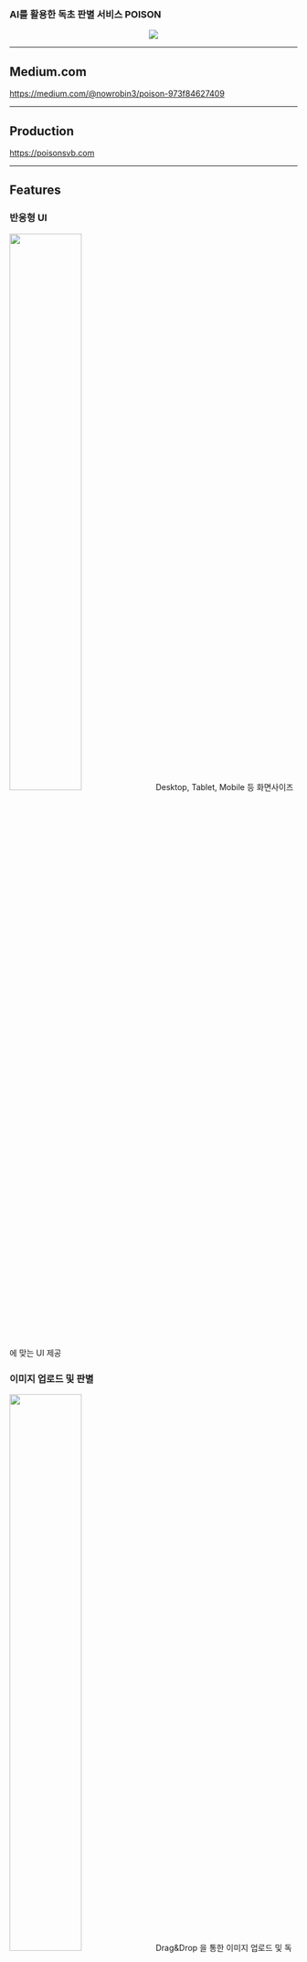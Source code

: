 
### <p>AI를 활용한 독초 판별 서비스 POISON</p>
<div align=center>
<img src="https://user-images.githubusercontent.com/112836685/216101873-695f850c-1647-4374-b744-d76cef4f1ab3.png"/>
 
</div>

***
## Medium.com
https://medium.com/@nowrobin3/poison-973f84627409
***
## Production
https://poisonsvb.com
  
***
## Features

### 반응형 UI
<img src="https://user-images.githubusercontent.com/83197138/216485464-ba868a0a-3625-429f-8883-d47504e6a74c.gif" width="50%"/>
Desktop, Tablet, Mobile 등 화면사이즈에 맞는 UI 제공

### 이미지 업로드 및 판별
<img src="https://user-images.githubusercontent.com/83197138/216485225-5e284db3-d0c8-400d-8b18-c825fc5969c3.gif" width="50%"/>
Drag&Drop 을 통한 이미지 업로드 및 독초 판별 결과 제공

### 도감 
<img src="https://user-images.githubusercontent.com/83197138/216485419-960d34f1-04f2-4546-9843-9ca0bc5d6d35.gif" width="50%"/>
학습된 식물들의 리스트 및 식물 정보를 볼 수 있는 페이지<br/>
도감리스트 전체를 로딩하는 것이 아닌 무한스크롤을 통해 필요한 만큼의 데이터 로딩

### 검색 
<img src="https://user-images.githubusercontent.com/83197138/216485432-be9465a4-8935-4cc5-a2df-f2993e5e02fd.gif" width="50%"/>
도감에 등록된 식물을 검색할 수 있는 페이지<br/>
MongoDB Atlas Search를 통해 유사어 검색, 다중검색 지원

### 랭킹 
<img src="https://user-images.githubusercontent.com/83197138/216485444-51852996-3fa4-4e6f-a325-00fded4055b2.gif" width="50%"/>
판별 결과로 많이 조회된 순으로 랭킹을 보여주는 컴포넌트<br/>
스케쥴러를 사용하여 1시간 단위의 랭킹 제공 가능<br/>
차트를 통해 결과를 시각적으로 표현






***
## System Arcitechture
<div align =center>
<image src="https://user-images.githubusercontent.com/112836685/216496964-67b71afe-feb5-4d87-913d-ae3d83e9bd3c.png">
</div>
  
  
  
***
## Tech Stack

<div align =center>

Area| Tech Stack|
:--------:|:------------------------------:|
**Frontend** | <img src="https://img.shields.io/badge/TypeScript-3178C6.svg?style=for-the-badge&logo=TypeScript&logoColor=black"> <img src="https://img.shields.io/badge/react-61DAFB?style=for-the-badge&logo=react&logoColor=black"> <img src="https://img.shields.io/badge/ReactQuery-FF4154.svg?&style=for-the-badge&logo=ReactQuery&logoColor=white"> <img src="https://img.shields.io/badge/React Router-CA4245.svg?&style=for-the-badge&logo=reactrouter&logoColor=white"> <img src="https://img.shields.io/badge/Vite-646CFF.svg?&style=for-the-badge&logo=vite&logoColor=white"> <img src="https://img.shields.io/badge/Sass-CC6699?&style=for-the-badge&logo=Sass&logoColor=white"> <img src="https://img.shields.io/badge/Framer Motion-0055FF?&style=for-the-badge&logo=framer&logoColor=white"> <img src="https://img.shields.io/badge/Storybook-FF4785?&style=for-the-badge&logo=storybook&logoColor=white"> <img src="https://img.shields.io/badge/Mock Service Worker-FF6A33?&style=for-the-badge"> <img src="https://img.shields.io/badge/ApexChart-0682F2?&style=for-the-badge"> 
**Backend** | <img src="https://img.shields.io/badge/Django-092E20?style=for-the-badge&logo=Django&logoColor=white"> <img src="https://img.shields.io/badge/DJANGO_REST-ff1709?style=for-the-badge&logo=django&logoColor=white&color=ff1709&labelColor=gray"> <img src="https://img.shields.io/badge/RabbitMQ-FF6600?style=for-the-badge&logo=RabbitMQ&logoColor=white"> <img src="https://img.shields.io/badge/Celery-37814A?style=for-the-badge&logo=Celery&logoColor=white"> <img src="https://img.shields.io/badge/mongoDB-47A248?style=for-the-badge&logo=MongoDB&logoColor=white">  <img src="https://img.shields.io/badge/Amazon S3-569A31?style=for-the-badge&logo=Amazon S3&logoColor=white"> <img src="https://img.shields.io/badge/Redis-DC382D?style=for-the-badge&logo=Redis&logoColor=white">
**AI** | <img src="https://img.shields.io/badge/flask-000000?&style=for-the-badge&logo=flask&logoColor=white"> <img src="https://img.shields.io/badge/OpenCV-5C3EE8?style=for-the-badge&logo=OpenCV&logoColor=white"> <img src="https://img.shields.io/badge/TensorFlow-FF6F00?&style=for-the-badge&logo=TensorFlow&logoColor=white"> <img src="https://img.shields.io/badge/scikit_learn-F7931E?&style=for-the-badge&logo=scikit-learn&logoColor=white">
**DevOps** | <img src="https://img.shields.io/badge/NGINX-009639?style=for-the-badge&logo=nginx&logoColor=black"> <img src="https://img.shields.io/badge/gunicorn-499848?style=for-the-badge&logo=gunicorn&logoColor=black"> <img src="https://img.shields.io/badge/Docker-2496ED?style=for-the-badge&logo=docker&logoColor=white"> <img src="https://img.shields.io/badge/Github_Actions-2088FF?style=for-the-badge&logo=Github-Actions&logoColor=black"> <img src="https://img.shields.io/badge/Amazon_EC2-FF9900?style=for-the-badge&logo=Amazon-EC2&logoColor=black">
**Monitoring** |   <img src="https://img.shields.io/badge/Grafana-F46800?style=for-the-badge&logo=grafana&logoColor=black"> <img src="https://img.shields.io/badge/Prometheus-E6522C?style=for-the-badge&logo=Prometheus&logoColor=black"> <img src = "https://img.shields.io/badge/cadvisor-1478FF?style=for-the-badge&logoColor=black"> <img src="https://img.shields.io/badge/Sentry-362D59?&style=for-the-badge&logo=sentry&logoColor=white"> ![node-exporter](https://img.shields.io/badge/node_exporter-37D100?style=for-the-badge&logoColor=black) ![Elastic Stack](https://img.shields.io/static/v1?style=for-the-badge&message=Elastic+Stack&color=005571&logo=Elastic+Stack&logoColor=FFFFFF&label=)
**etc** | ![Slack](https://img.shields.io/static/v1?style=for-the-badge&message=Slack&color=4A154B&logo=Slack&logoColor=FFFFFF&label=) ![Notion](https://img.shields.io/static/v1?style=for-the-badge&message=Notion&color=000000&logo=Notion&logoColor=FFFFFF&label=) ![Figma](https://img.shields.io/static/v1?style=for-the-badge&message=Figma&color=F24E1E&logo=Figma&logoColor=FFFFFF&label=) ![Postman](https://img.shields.io/static/v1?style=for-the-badge&message=Postman&color=FF6C37&logo=Postman&logoColor=FFFFFF&label=) <img src="https://img.shields.io/badge/swagger-85EA2D?style=for-the-badge&logo=swagger&logoColor=black"> ![GitKraken](https://img.shields.io/static/v1?style=for-the-badge&message=GitKraken&color=179287&logo=GitKraken&logoColor=FFFFFF&label=) ![Visual Studio Code](https://img.shields.io/static/v1?style=for-the-badge&message=Visual+Studio+Code&color=007ACC&logo=Visual+Studio+Code&logoColor=FFFFFF&label=)
</div>
  
*** 
 
<details>
<summary><h3>Frontend</h3></summary>
 
## File Directory
📦frontend
 ┣ 📂.github
 ┃ ┣ 📂ISSUE_TEMPLATE
 ┃ ┃ ┣ 📜error-report.md
 ┃ ┃ ┣ 📜feature-request.md
 ┃ ┃ ┣ 📜refactoring-report.md
 ┃ ┃ ┗ 📜setting-report.md
 ┃ ┗ 📜PULL_REQUEST_TEMPLATE.md
 ┣ 📂.storybook
 ┃ ┣ 📜main.cjs
 ┃ ┣ 📜preview-head.html
 ┃ ┗ 📜preview.cjs
 ┣ 📂public
 ┃ ┣ 📜favicon.ico
 ┃ ┗ 📜mockServiceWorker.js
 ┣ 📂src
 ┃ ┣ 📂assets
 ┃ ┃ ┣ 📜FirstMedal.png
 ┃ ┃ ┣ 📜SecondMedal.png
 ┃ ┃ ┣ 📜ThirdMedal.png
 ┃ ┃ ┣ 📜crown.svg
 ┃ ┃ ┣ 📜firstPlace.svg
 ┃ ┃ ┣ 📜icon_x.png
 ┃ ┃ ┣ 📜image1.svg
 ┃ ┃ ┣ 📜logo.svg
 ┃ ┃ ┣ 📜logo2.png
 ┃ ┃ ┣ 📜main_background.png
 ┃ ┃ ┣ 📜outercrown.svg
 ┃ ┃ ┣ 📜react.svg
 ┃ ┃ ┣ 📜search.svg
 ┃ ┃ ┗ 📜upload.svg
 ┃ ┣ 📂components
 ┃ ┃ ┣ 📂BarChart
 ┃ ┃ ┃ ┗ 📜index.tsx
 ┃ ┃ ┣ 📂DetailModal
 ┃ ┃ ┃ ┣ 📜index.tsx
 ┃ ┃ ┃ ┗ 📜styles.module.scss
 ┃ ┃ ┣ 📂DonutChart
 ┃ ┃ ┃ ┣ 📜index.tsx
 ┃ ┃ ┃ ┗ 📜styles.module.scss
 ┃ ┃ ┣ 📂EncyclopediaBtn
 ┃ ┃ ┃ ┣ 📜index.tsx
 ┃ ┃ ┃ ┗ 📜styles.module.scss
 ┃ ┃ ┣ 📂FlowerCard
 ┃ ┃ ┃ ┣ 📜index.tsx
 ┃ ┃ ┃ ┗ 📜styles.module.scss
 ┃ ┃ ┣ 📂Loading
 ┃ ┃ ┃ ┣ 📜index.tsx
 ┃ ┃ ┃ ┗ 📜styles.module.scss
 ┃ ┃ ┣ 📂Loading2
 ┃ ┃ ┃ ┣ 📜index.tsx
 ┃ ┃ ┃ ┗ 📜styles.module.scss
 ┃ ┃ ┣ 📂LogoTitle
 ┃ ┃ ┃ ┣ 📜index.tsx
 ┃ ┃ ┃ ┗ 📜styles.module.scss
 ┃ ┃ ┣ 📂NavigationBar
 ┃ ┃ ┃ ┣ 📜index.tsx
 ┃ ┃ ┃ ┗ 📜styles.module.scss
 ┃ ┃ ┣ 📂PieChart
 ┃ ┃ ┃ ┗ 📜index.tsx
 ┃ ┃ ┣ 📂RankList
 ┃ ┃ ┃ ┣ 📜index.tsx
 ┃ ┃ ┃ ┗ 📜styles.module.scss
 ┃ ┃ ┣ 📂RankModal
 ┃ ┃ ┃ ┣ 📜index.tsx
 ┃ ┃ ┃ ┗ 📜styles.module.scss
 ┃ ┃ ┣ 📂RankTop
 ┃ ┃ ┃ ┣ 📜index.tsx
 ┃ ┃ ┃ ┗ 📜styles.module.scss
 ┃ ┃ ┣ 📂RankingBtn
 ┃ ┃ ┃ ┣ 📜index.tsx
 ┃ ┃ ┃ ┗ 📜styles.module.scss
 ┃ ┃ ┗ 📂ResultCard
 ┃ ┃ ┃ ┣ 📜index.tsx
 ┃ ┃ ┃ ┗ 📜styles.module.scss
 ┃ ┣ 📂hooks
 ┃ ┃ ┣ 📜useInput.ts
 ┃ ┃ ┗ 📜useSearchFlower.ts
 ┃ ┣ 📂mocks
 ┃ ┃ ┣ 📜handlers.ts
 ┃ ┃ ┗ 📜worker.ts
 ┃ ┣ 📂pages
 ┃ ┃ ┣ 📂Encyclopedia
 ┃ ┃ ┃ ┣ 📜index.tsx
 ┃ ┃ ┃ ┗ 📜styles.module.scss
 ┃ ┃ ┣ 📂Main
 ┃ ┃ ┃ ┣ 📜index.tsx
 ┃ ┃ ┃ ┗ 📜styles.module.scss
 ┃ ┃ ┣ 📂Result
 ┃ ┃ ┃ ┣ 📜index.tsx
 ┃ ┃ ┃ ┗ 📜styles.module.scss
 ┃ ┃ ┗ 📜_layout.tsx
 ┃ ┣ 📂stories
 ┃ ┃ ┣ 📂DetailModal
 ┃ ┃ ┃ ┣ 📜DetailModal.stories.tsx
 ┃ ┃ ┃ ┣ 📜index.tsx
 ┃ ┃ ┃ ┗ 📜styles.module.scss
 ┃ ┃ ┣ 📂DonutChart
 ┃ ┃ ┃ ┣ 📜DountChart.stories.tsx
 ┃ ┃ ┃ ┣ 📜index.tsx
 ┃ ┃ ┃ ┗ 📜styles.module.scss
 ┃ ┃ ┣ 📂EncyclopediaBtn
 ┃ ┃ ┃ ┣ 📜EncyclopediaBtn.stories.tsx
 ┃ ┃ ┃ ┣ 📜index.tsx
 ┃ ┃ ┃ ┗ 📜styles.module.scss
 ┃ ┃ ┣ 📂FlowerCard
 ┃ ┃ ┃ ┣ 📜FlowerCard.stories.tsx
 ┃ ┃ ┃ ┣ 📜index.tsx
 ┃ ┃ ┃ ┗ 📜styles.module.scss
 ┃ ┃ ┣ 📂Loading
 ┃ ┃ ┃ ┣ 📜Loading.stories.tsx
 ┃ ┃ ┃ ┣ 📜index.tsx
 ┃ ┃ ┃ ┗ 📜styles.module.scss
 ┃ ┃ ┣ 📂Loading2
 ┃ ┃ ┃ ┣ 📜Loading2.stories.tsx
 ┃ ┃ ┃ ┣ 📜index.tsx
 ┃ ┃ ┃ ┗ 📜styles.module.scss
 ┃ ┃ ┣ 📂LogoTitle
 ┃ ┃ ┃ ┣ 📜Logotitle.stories.tsx
 ┃ ┃ ┃ ┣ 📜index.tsx
 ┃ ┃ ┃ ┗ 📜styles.module.scss
 ┃ ┃ ┣ 📂NavigationBar
 ┃ ┃ ┃ ┣ 📜NavigationBar.stories.tsx
 ┃ ┃ ┃ ┣ 📜index.tsx
 ┃ ┃ ┃ ┗ 📜styles.module.scss
 ┃ ┃ ┣ 📂RankList
 ┃ ┃ ┃ ┣ 📜RankList.stories.tsx
 ┃ ┃ ┃ ┣ 📜index.tsx
 ┃ ┃ ┃ ┗ 📜styles.module.scss
 ┃ ┃ ┣ 📂RankModal
 ┃ ┃ ┃ ┣ 📜RankModal.stories.tsx
 ┃ ┃ ┃ ┣ 📜index.tsx
 ┃ ┃ ┃ ┗ 📜styles.module.scss
 ┃ ┃ ┣ 📂RankTop
 ┃ ┃ ┃ ┣ 📜RankTop.stories.tsx
 ┃ ┃ ┃ ┣ 📜index.tsx
 ┃ ┃ ┃ ┗ 📜styles.module.scss
 ┃ ┃ ┣ 📂RankingBtn
 ┃ ┃ ┃ ┣ 📜RankingBtn.stories.tsx
 ┃ ┃ ┃ ┣ 📜index.tsx
 ┃ ┃ ┃ ┗ 📜styles.module.scss
 ┃ ┃ ┣ 📂ResultCard
 ┃ ┃ ┃ ┣ 📜ResultCard.stories.tsx
 ┃ ┃ ┃ ┣ 📜index.tsx
 ┃ ┃ ┃ ┗ 📜styles.module.scss
 ┃ ┃ ┣ 📂assets
 ┃ ┃ ┃ ┣ 📜FirstMedal.png
 ┃ ┃ ┃ ┣ 📜SecondMedal.png
 ┃ ┃ ┃ ┣ 📜ThirdMedal.png
 ┃ ┃ ┃ ┣ 📜code-brackets.svg
 ┃ ┃ ┃ ┣ 📜colors.svg
 ┃ ┃ ┃ ┣ 📜comments.svg
 ┃ ┃ ┃ ┣ 📜crown.svg
 ┃ ┃ ┃ ┣ 📜direction.svg
 ┃ ┃ ┃ ┣ 📜firstPlace.svg
 ┃ ┃ ┃ ┣ 📜flow.svg
 ┃ ┃ ┃ ┣ 📜icon_x.png
 ┃ ┃ ┃ ┣ 📜image1.svg
 ┃ ┃ ┃ ┣ 📜logo copy.svg
 ┃ ┃ ┃ ┣ 📜logo.svg
 ┃ ┃ ┃ ┣ 📜logo2.png
 ┃ ┃ ┃ ┣ 📜main_background.png
 ┃ ┃ ┃ ┣ 📜outercrown.svg
 ┃ ┃ ┃ ┣ 📜plugin.svg
 ┃ ┃ ┃ ┣ 📜react.svg
 ┃ ┃ ┃ ┣ 📜repo.svg
 ┃ ┃ ┃ ┣ 📜search.svg
 ┃ ┃ ┃ ┣ 📜stackalt.svg
 ┃ ┃ ┃ ┗ 📜upload.svg
 ┃ ┃ ┣ 📂hooks
 ┃ ┃ ┃ ┣ 📜useInput.ts
 ┃ ┃ ┃ ┗ 📜useSearchFlower.ts
 ┃ ┃ ┣ 📜Button.stories.tsx
 ┃ ┃ ┣ 📜Button.tsx
 ┃ ┃ ┣ 📜Header.stories.tsx
 ┃ ┃ ┣ 📜Header.tsx
 ┃ ┃ ┣ 📜Introduction.stories.mdx
 ┃ ┃ ┣ 📜Page.stories.tsx
 ┃ ┃ ┣ 📜Page.tsx
 ┃ ┃ ┣ 📜button.css
 ┃ ┃ ┣ 📜header.css
 ┃ ┃ ┣ 📜media.scss
 ┃ ┃ ┣ 📜page.css
 ┃ ┃ ┗ 📜queryClient.ts
 ┃ ┣ 📂types
 ┃ ┃ ┣ 📜detail.ts
 ┃ ┃ ┣ 📜ency.ts
 ┃ ┃ ┣ 📜rank.ts
 ┃ ┃ ┣ 📜result.ts
 ┃ ┃ ┗ 📜test.ts
 ┃ ┣ 📜App.tsx
 ┃ ┣ 📜Routes.tsx
 ┃ ┣ 📜main.tsx
 ┃ ┣ 📜media.scss
 ┃ ┣ 📜queryClient.ts
 ┃ ┣ 📜reset.scss
 ┃ ┗ 📜vite-env.d.ts
 ┣ 📜.dockerignore
 ┣ 📜.eslintrc.js
 ┣ 📜.git
 ┣ 📜.gitignore
 ┣ 📜.prettierrc
 ┣ 📜Dockerfile.dev
 ┣ 📜Dockerfile.prod
 ┣ 📜LICENSE
 ┣ 📜README.md
 ┣ 📜index.html
 ┣ 📜package.json
 ┣ 📜postcss.config.cjs
 ┣ 📜tailwind.config.cjs
 ┣ 📜tsconfig.json
 ┣ 📜tsconfig.node.json
 ┣ 📜vite.config.ts
 ┗ 📜yarn.lock
 
## React Vite TypeScript
<img src="https://user-images.githubusercontent.com/83197138/216725991-05cc308e-13b0-415e-ba68-df336f37aa3a.png" width="60%"/>
ESModule 기반의 Vite를 사용하여 개발 서버를 더욱 빠르게 구동했습니다.
SPA인 React를 사용함으로써 UX를 향상시켰습니다.
Code splitting을 사용해 라우트별로 파일을 나누어 트래픽과 로딩 속도를 개선하였습니다.
정적 타입 언어인 Typescript을 사용하여 컴파일 단계에서 에러를 빠르게 확인할 수 있게 하였습니다.

## React Query & MSW
<img src="https://user-images.githubusercontent.com/83197138/216726050-67a1da9b-e822-4e4d-94e6-6e45148fa3ef.png" width="60%"/>
React query를 사용하여 서버와 클라이언트가 비동기적으로 공유하는 데이터를 관리하고 데이터 캐싱을 활용하여, API 트래픽을 감소시켰습니다.
네트워크 단에서 API를 Mocking 할 수 있는 MSW를 사용하여 API 개발을 기다리는 지연시간 없이 프론트엔드 개발이 가능하도록 하여 개발 속도를 향상시켰습니다.


## Storybook
<img src="https://user-images.githubusercontent.com/8746067/216549205-d8daf99f-19e4-4676-8e64-9243b030bbfd.png" width="60%"/>

Storybook을 사용해서 UI를 구성하는 컴포넌트들의 인터렉션 및 UI를 테스팅할 수 있게 했습니다.

## Monitoring
Sentry
|**Performance Monitoring** |**Error Example**|
|-----|-----|
<img src = "https://user-images.githubusercontent.com/8746067/216548977-2ed0a9b7-3d73-4442-9160-3d144285cdd9.png" width="500px" height="300px">|<img src = "https://user-images.githubusercontent.com/8746067/216548978-ce661720-1700-46b4-a5f1-4b77a65fe83f.png" width="500px" height="300px">

프론트엔드 에러 모니터링 및 트래킹 툴인 센트리를 사용하여 에러를 추적하였습니다. 에러의 종류, 발생 위치 등에 대한 정보를 제공하므로 원인을 찾는 데 들이는 시간을 덜 수 있으며, 에러 발생 즉시 메일 알림을 받아 빠르게 확인할 수 있습니다.
  
</details>  
  


<details> 
<summary><h3>Backend</h3></summary>
 
## File Directory
📦backend
 ┣ 📂.github
 ┃ ┣ 📂ISSUE_TEMPLATE
 ┃ ┃ ┣ 📜error-report.md
 ┃ ┃ ┣ 📜feature-request.md
 ┃ ┃ ┣ 📜refactoring-report.md
 ┃ ┃ ┗ 📜setting-report.md
 ┃ ┣ 📜.DS_Store
 ┃ ┗ 📜PULL_REQUEST_TEMPLATE.md
 ┣ 📂config
 ┃ ┣ 📜.env
 ┃ ┣ 📜__init__.py
 ┃ ┣ 📜asgi.py
 ┃ ┣ 📜settings.py
 ┃ ┣ 📜urls.py
 ┃ ┗ 📜wsgi.py
 ┣ 📂flower
 ┃ ┣ 📂migrations
 ┃ ┃ ┣ 📜0001_initial.py
 ┃ ┃ ┗ 📜__init__.py
 ┃ ┣ 📜__init__.py
 ┃ ┣ 📜admin.py
 ┃ ┣ 📜apps.py
 ┃ ┣ 📜celery.py
 ┃ ┣ 📜connect.py
 ┃ ┣ 📜models.py
 ┃ ┣ 📜serializers.py
 ┃ ┣ 📜tasks.py
 ┃ ┣ 📜tests.py
 ┃ ┣ 📜updater.py
 ┃ ┣ 📜urls.py
 ┃ ┗ 📜views.py
 ┣ 📂static
 ┃ ┣ 📂admin
 ┃ ┃ ┣ 📂css
 ┃ ┃ ┃ ┣ 📂vendor
 ┃ ┃ ┃ ┃ ┗ 📂select2
 ┃ ┃ ┃ ┃ ┃ ┣ 📜LICENSE-SELECT2.md
 ┃ ┃ ┃ ┃ ┃ ┣ 📜select2.css
 ┃ ┃ ┃ ┃ ┃ ┗ 📜select2.min.css
 ┃ ┃ ┃ ┣ 📜autocomplete.css
 ┃ ┃ ┃ ┣ 📜base.css
 ┃ ┃ ┃ ┣ 📜changelists.css
 ┃ ┃ ┃ ┣ 📜dashboard.css
 ┃ ┃ ┃ ┣ 📜fonts.css
 ┃ ┃ ┃ ┣ 📜forms.css
 ┃ ┃ ┃ ┣ 📜login.css
 ┃ ┃ ┃ ┣ 📜nav_sidebar.css
 ┃ ┃ ┃ ┣ 📜responsive.css
 ┃ ┃ ┃ ┣ 📜responsive_rtl.css
 ┃ ┃ ┃ ┣ 📜rtl.css
 ┃ ┃ ┃ ┗ 📜widgets.css
 ┃ ┃ ┣ 📂fonts
 ┃ ┃ ┃ ┣ 📜LICENSE.txt
 ┃ ┃ ┃ ┣ 📜README.txt
 ┃ ┃ ┃ ┣ 📜Roboto-Bold-webfont.woff
 ┃ ┃ ┃ ┣ 📜Roboto-Light-webfont.woff
 ┃ ┃ ┃ ┗ 📜Roboto-Regular-webfont.woff
 ┃ ┃ ┣ 📂img
 ┃ ┃ ┃ ┣ 📂gis
 ┃ ┃ ┃ ┃ ┣ 📜move_vertex_off.svg
 ┃ ┃ ┃ ┃ ┗ 📜move_vertex_on.svg
 ┃ ┃ ┃ ┣ 📜LICENSE
 ┃ ┃ ┃ ┣ 📜README.txt
 ┃ ┃ ┃ ┣ 📜calendar-icons.svg
 ┃ ┃ ┃ ┣ 📜icon-addlink.svg
 ┃ ┃ ┃ ┣ 📜icon-alert.svg
 ┃ ┃ ┃ ┣ 📜icon-calendar.svg
 ┃ ┃ ┃ ┣ 📜icon-changelink.svg
 ┃ ┃ ┃ ┣ 📜icon-clock.svg
 ┃ ┃ ┃ ┣ 📜icon-deletelink.svg
 ┃ ┃ ┃ ┣ 📜icon-no.svg
 ┃ ┃ ┃ ┣ 📜icon-unknown-alt.svg
 ┃ ┃ ┃ ┣ 📜icon-unknown.svg
 ┃ ┃ ┃ ┣ 📜icon-viewlink.svg
 ┃ ┃ ┃ ┣ 📜icon-yes.svg
 ┃ ┃ ┃ ┣ 📜inline-delete.svg
 ┃ ┃ ┃ ┣ 📜search.svg
 ┃ ┃ ┃ ┣ 📜selector-icons.svg
 ┃ ┃ ┃ ┣ 📜sorting-icons.svg
 ┃ ┃ ┃ ┣ 📜tooltag-add.svg
 ┃ ┃ ┃ ┗ 📜tooltag-arrowright.svg
 ┃ ┃ ┗ 📂js
 ┃ ┃ ┃ ┣ 📂admin
 ┃ ┃ ┃ ┃ ┣ 📜DateTimeShortcuts.js
 ┃ ┃ ┃ ┃ ┗ 📜RelatedObjectLookups.js
 ┃ ┃ ┃ ┣ 📂vendor
 ┃ ┃ ┃ ┃ ┣ 📂jquery
 ┃ ┃ ┃ ┃ ┃ ┣ 📜LICENSE.txt
 ┃ ┃ ┃ ┃ ┃ ┣ 📜jquery.js
 ┃ ┃ ┃ ┃ ┃ ┗ 📜jquery.min.js
 ┃ ┃ ┃ ┃ ┣ 📂select2
 ┃ ┃ ┃ ┃ ┃ ┣ 📂i18n
 ┃ ┃ ┃ ┃ ┃ ┃ ┣ 📜af.js
 ┃ ┃ ┃ ┃ ┃ ┃ ┣ 📜ar.js
 ┃ ┃ ┃ ┃ ┃ ┃ ┣ 📜az.js
 ┃ ┃ ┃ ┃ ┃ ┃ ┣ 📜bg.js
 ┃ ┃ ┃ ┃ ┃ ┃ ┣ 📜bn.js
 ┃ ┃ ┃ ┃ ┃ ┃ ┣ 📜bs.js
 ┃ ┃ ┃ ┃ ┃ ┃ ┣ 📜ca.js
 ┃ ┃ ┃ ┃ ┃ ┃ ┣ 📜cs.js
 ┃ ┃ ┃ ┃ ┃ ┃ ┣ 📜da.js
 ┃ ┃ ┃ ┃ ┃ ┃ ┣ 📜de.js
 ┃ ┃ ┃ ┃ ┃ ┃ ┣ 📜dsb.js
 ┃ ┃ ┃ ┃ ┃ ┃ ┣ 📜el.js
 ┃ ┃ ┃ ┃ ┃ ┃ ┣ 📜en.js
 ┃ ┃ ┃ ┃ ┃ ┃ ┣ 📜es.js
 ┃ ┃ ┃ ┃ ┃ ┃ ┣ 📜et.js
 ┃ ┃ ┃ ┃ ┃ ┃ ┣ 📜eu.js
 ┃ ┃ ┃ ┃ ┃ ┃ ┣ 📜fa.js
 ┃ ┃ ┃ ┃ ┃ ┃ ┣ 📜fi.js
 ┃ ┃ ┃ ┃ ┃ ┃ ┣ 📜fr.js
 ┃ ┃ ┃ ┃ ┃ ┃ ┣ 📜gl.js
 ┃ ┃ ┃ ┃ ┃ ┃ ┣ 📜he.js
 ┃ ┃ ┃ ┃ ┃ ┃ ┣ 📜hi.js
 ┃ ┃ ┃ ┃ ┃ ┃ ┣ 📜hr.js
 ┃ ┃ ┃ ┃ ┃ ┃ ┣ 📜hsb.js
 ┃ ┃ ┃ ┃ ┃ ┃ ┣ 📜hu.js
 ┃ ┃ ┃ ┃ ┃ ┃ ┣ 📜hy.js
 ┃ ┃ ┃ ┃ ┃ ┃ ┣ 📜id.js
 ┃ ┃ ┃ ┃ ┃ ┃ ┣ 📜is.js
 ┃ ┃ ┃ ┃ ┃ ┃ ┣ 📜it.js
 ┃ ┃ ┃ ┃ ┃ ┃ ┣ 📜ja.js
 ┃ ┃ ┃ ┃ ┃ ┃ ┣ 📜ka.js
 ┃ ┃ ┃ ┃ ┃ ┃ ┣ 📜km.js
 ┃ ┃ ┃ ┃ ┃ ┃ ┣ 📜ko.js
 ┃ ┃ ┃ ┃ ┃ ┃ ┣ 📜lt.js
 ┃ ┃ ┃ ┃ ┃ ┃ ┣ 📜lv.js
 ┃ ┃ ┃ ┃ ┃ ┃ ┣ 📜mk.js
 ┃ ┃ ┃ ┃ ┃ ┃ ┣ 📜ms.js
 ┃ ┃ ┃ ┃ ┃ ┃ ┣ 📜nb.js
 ┃ ┃ ┃ ┃ ┃ ┃ ┣ 📜ne.js
 ┃ ┃ ┃ ┃ ┃ ┃ ┣ 📜nl.js
 ┃ ┃ ┃ ┃ ┃ ┃ ┣ 📜pl.js
 ┃ ┃ ┃ ┃ ┃ ┃ ┣ 📜ps.js
 ┃ ┃ ┃ ┃ ┃ ┃ ┣ 📜pt-BR.js
 ┃ ┃ ┃ ┃ ┃ ┃ ┣ 📜pt.js
 ┃ ┃ ┃ ┃ ┃ ┃ ┣ 📜ro.js
 ┃ ┃ ┃ ┃ ┃ ┃ ┣ 📜ru.js
 ┃ ┃ ┃ ┃ ┃ ┃ ┣ 📜sk.js
 ┃ ┃ ┃ ┃ ┃ ┃ ┣ 📜sl.js
 ┃ ┃ ┃ ┃ ┃ ┃ ┣ 📜sq.js
 ┃ ┃ ┃ ┃ ┃ ┃ ┣ 📜sr-Cyrl.js
 ┃ ┃ ┃ ┃ ┃ ┃ ┣ 📜sr.js
 ┃ ┃ ┃ ┃ ┃ ┃ ┣ 📜sv.js
 ┃ ┃ ┃ ┃ ┃ ┃ ┣ 📜th.js
 ┃ ┃ ┃ ┃ ┃ ┃ ┣ 📜tk.js
 ┃ ┃ ┃ ┃ ┃ ┃ ┣ 📜tr.js
 ┃ ┃ ┃ ┃ ┃ ┃ ┣ 📜uk.js
 ┃ ┃ ┃ ┃ ┃ ┃ ┣ 📜vi.js
 ┃ ┃ ┃ ┃ ┃ ┃ ┣ 📜zh-CN.js
 ┃ ┃ ┃ ┃ ┃ ┃ ┗ 📜zh-TW.js
 ┃ ┃ ┃ ┃ ┃ ┣ 📜LICENSE.md
 ┃ ┃ ┃ ┃ ┃ ┣ 📜select2.full.js
 ┃ ┃ ┃ ┃ ┃ ┗ 📜select2.full.min.js
 ┃ ┃ ┃ ┃ ┗ 📂xregexp
 ┃ ┃ ┃ ┃ ┃ ┣ 📜LICENSE.txt
 ┃ ┃ ┃ ┃ ┃ ┣ 📜xregexp.js
 ┃ ┃ ┃ ┃ ┃ ┗ 📜xregexp.min.js
 ┃ ┃ ┃ ┣ 📜SelectBox.js
 ┃ ┃ ┃ ┣ 📜SelectFilter2.js
 ┃ ┃ ┃ ┣ 📜actions.js
 ┃ ┃ ┃ ┣ 📜autocomplete.js
 ┃ ┃ ┃ ┣ 📜calendar.js
 ┃ ┃ ┃ ┣ 📜cancel.js
 ┃ ┃ ┃ ┣ 📜change_form.js
 ┃ ┃ ┃ ┣ 📜collapse.js
 ┃ ┃ ┃ ┣ 📜core.js
 ┃ ┃ ┃ ┣ 📜inlines.js
 ┃ ┃ ┃ ┣ 📜jquery.init.js
 ┃ ┃ ┃ ┣ 📜nav_sidebar.js
 ┃ ┃ ┃ ┣ 📜popup_response.js
 ┃ ┃ ┃ ┣ 📜prepopulate.js
 ┃ ┃ ┃ ┣ 📜prepopulate_init.js
 ┃ ┃ ┃ ┗ 📜urlify.js
 ┃ ┣ 📂drf-yasg
 ┃ ┃ ┣ 📂redoc
 ┃ ┃ ┃ ┣ 📜LICENSE
 ┃ ┃ ┃ ┣ 📜redoc-logo.png
 ┃ ┃ ┃ ┣ 📜redoc.min.js
 ┃ ┃ ┃ ┗ 📜redoc.standalone.js.map
 ┃ ┃ ┣ 📂redoc-old
 ┃ ┃ ┃ ┣ 📜LICENSE
 ┃ ┃ ┃ ┣ 📜redoc.min.js
 ┃ ┃ ┃ ┗ 📜redoc.min.js.map
 ┃ ┃ ┣ 📂swagger-ui-dist
 ┃ ┃ ┃ ┣ 📜LICENSE
 ┃ ┃ ┃ ┣ 📜NOTICE
 ┃ ┃ ┃ ┣ 📜absolute-path.js
 ┃ ┃ ┃ ┣ 📜favicon-32x32.png
 ┃ ┃ ┃ ┣ 📜index.js
 ┃ ┃ ┃ ┣ 📜oauth2-redirect.html
 ┃ ┃ ┃ ┣ 📜swagger-ui-bundle.js
 ┃ ┃ ┃ ┣ 📜swagger-ui-bundle.js.map
 ┃ ┃ ┃ ┣ 📜swagger-ui-es-bundle-core.js
 ┃ ┃ ┃ ┣ 📜swagger-ui-es-bundle-core.js.map
 ┃ ┃ ┃ ┣ 📜swagger-ui-es-bundle.js
 ┃ ┃ ┃ ┣ 📜swagger-ui-es-bundle.js.map
 ┃ ┃ ┃ ┣ 📜swagger-ui-standalone-preset.js
 ┃ ┃ ┃ ┣ 📜swagger-ui-standalone-preset.js.map
 ┃ ┃ ┃ ┣ 📜swagger-ui.css
 ┃ ┃ ┃ ┣ 📜swagger-ui.css.map
 ┃ ┃ ┃ ┗ 📜swagger-ui.js.map
 ┃ ┃ ┣ 📜README
 ┃ ┃ ┣ 📜immutable.js
 ┃ ┃ ┣ 📜immutable.min.js
 ┃ ┃ ┣ 📜insQ.js
 ┃ ┃ ┣ 📜insQ.min.js
 ┃ ┃ ┣ 📜redoc-init.js
 ┃ ┃ ┣ 📜style.css
 ┃ ┃ ┗ 📜swagger-ui-init.js
 ┃ ┗ 📂rest_framework
 ┃ ┃ ┣ 📂css
 ┃ ┃ ┃ ┣ 📜bootstrap-theme.min.css
 ┃ ┃ ┃ ┣ 📜bootstrap-theme.min.css.map
 ┃ ┃ ┃ ┣ 📜bootstrap-tweaks.css
 ┃ ┃ ┃ ┣ 📜bootstrap.min.css
 ┃ ┃ ┃ ┣ 📜bootstrap.min.css.map
 ┃ ┃ ┃ ┣ 📜default.css
 ┃ ┃ ┃ ┣ 📜font-awesome-4.0.3.css
 ┃ ┃ ┃ ┗ 📜prettify.css
 ┃ ┃ ┣ 📂docs
 ┃ ┃ ┃ ┣ 📂css
 ┃ ┃ ┃ ┃ ┣ 📜base.css
 ┃ ┃ ┃ ┃ ┣ 📜highlight.css
 ┃ ┃ ┃ ┃ ┗ 📜jquery.json-view.min.css
 ┃ ┃ ┃ ┣ 📂img
 ┃ ┃ ┃ ┃ ┣ 📜favicon.ico
 ┃ ┃ ┃ ┃ ┗ 📜grid.png
 ┃ ┃ ┃ ┗ 📂js
 ┃ ┃ ┃ ┃ ┣ 📜api.js
 ┃ ┃ ┃ ┃ ┣ 📜highlight.pack.js
 ┃ ┃ ┃ ┃ ┗ 📜jquery.json-view.min.js
 ┃ ┃ ┣ 📂fonts
 ┃ ┃ ┃ ┣ 📜fontawesome-webfont.eot
 ┃ ┃ ┃ ┣ 📜fontawesome-webfont.svg
 ┃ ┃ ┃ ┣ 📜fontawesome-webfont.ttf
 ┃ ┃ ┃ ┣ 📜fontawesome-webfont.woff
 ┃ ┃ ┃ ┣ 📜glyphicons-halflings-regular.eot
 ┃ ┃ ┃ ┣ 📜glyphicons-halflings-regular.svg
 ┃ ┃ ┃ ┣ 📜glyphicons-halflings-regular.ttf
 ┃ ┃ ┃ ┣ 📜glyphicons-halflings-regular.woff
 ┃ ┃ ┃ ┗ 📜glyphicons-halflings-regular.woff2
 ┃ ┃ ┣ 📂img
 ┃ ┃ ┃ ┣ 📜glyphicons-halflings-white.png
 ┃ ┃ ┃ ┣ 📜glyphicons-halflings.png
 ┃ ┃ ┃ ┗ 📜grid.png
 ┃ ┃ ┗ 📂js
 ┃ ┃ ┃ ┣ 📜ajax-form.js
 ┃ ┃ ┃ ┣ 📜bootstrap.min.js
 ┃ ┃ ┃ ┣ 📜coreapi-0.1.1.js
 ┃ ┃ ┃ ┣ 📜csrf.js
 ┃ ┃ ┃ ┣ 📜default.js
 ┃ ┃ ┃ ┣ 📜jquery-3.5.1.min.js
 ┃ ┃ ┃ ┗ 📜prettify-min.js
 ┣ 📜.git
 ┣ 📜.gitignore
 ┣ 📜Dockerfile
 ┣ 📜README.md
 ┣ 📜manage.py
 ┗ 📜requirements.txt
  
## API


### swagger
<div markdown="1">

![image](https://user-images.githubusercontent.com/112836685/215753323-26257498-ce14-435b-9bd6-def0dc1f64f7.png)

Swagger를 통해 API 명세서를 작성하였습니다.

</div>

## Celery

![image](https://user-images.githubusercontent.com/112836685/216561527-76405ebd-7106-484e-a951-109bbe986fe7.png)

Celery를 활용해 비교적 오래걸리는 독초 판별 서비스를 비동기로 처리하였습니다. 또한 Polling 방식을 활용해 celery가 요청처리중에도 다른 요청들을 받을 수 있게 구현하였습니다.

## DataBase

![image](https://user-images.githubusercontent.com/112836685/216560324-b395023a-3dcd-4029-93a1-889efc53d3c8.png)

MongoDB Atlas Search를 사용하여 꽃 이름 유사어 검색 및 다중검색이 가능하도록 검색엔진을 구현하였습니다.또한 Scheduler 를 활용하여 1시간 단위로 Database의 값을 update 해주는 Ranking System을 구현하였습니다.

## Monitoring
Grafana + Prometheus, ELK

|**Django** |**Node exporter**|
|-----|-----|
<img src = "https://user-images.githubusercontent.com/112836685/215755917-d95d1f67-284e-46bc-bb1a-4b4d60d0248d.png" width="500px" height="300px">|<img src = "https://user-images.githubusercontent.com/112836685/215756393-afd0c358-198c-475b-afc4-2a61ef44a20d.png" width="500px" height="300px">


|**cAdvisor** |**ELK**|
|-----|-----|
<img src = "https://user-images.githubusercontent.com/112836685/215756456-c339b819-463f-4b1b-9434-075df74f3684.png" width="500px" height="300px">|<img src = "https://user-images.githubusercontent.com/112836685/216101722-55819672-9a8e-4165-b45e-6b42f7b3f101.png" width="500px" height="300px">
  
Django에서 Prometheus를 통해 request,response에 대한 정보를 수집을 한 후 Grafana를 통해 시각화 하였습니다.
Slack과 Grafana를 연동하여 설정한 CPU 사용량 범위를 벗어날 경우 Slack에 경고 알림이 오도록 구현하였습니다.
CAdvisor를 활용해 각 컨테이너의 cpu, memory사용량등을 알수 있게 하였고, 컨테이너별 네트워크 사용량을 알수있게하였습니다.
node exporter를 통해 서버의 메모리, cpu 사용량, network traffic 등을 알수있게 하였습니다.

ELK 스택을 활용하여 nginx log를 모니터링하고, 시간대, 사이트별 응답코드, 응답코드 비율등을 모니터링 할 수 있게 설계하였습니다.
</details>  



  
<details>
<summary><h3>AI</h3></summary>

## File Directory
📦AI
 ┣ 📂.github
 ┃ ┣ 📂ISSUE_TEMPLATE
 ┃ ┃ ┣ 📜error-report.md
 ┃ ┃ ┣ 📜feature-request.md
 ┃ ┃ ┣ 📜refactoring-report.md
 ┃ ┃ ┗ 📜setting-report.md
 ┃ ┗ 📜PULL_REQUEST_TEMPLATE.md
 ┣ 📜.git
 ┣ 📜.gitignore
 ┣ 📜Dockerfile
 ┣ 📜README.md
 ┣ 📜app.py
 ┣ 📜lb6.pickle
 ┣ 📜p6flower.model
 ┗ 📜requirements.txt

## Model

![image](https://user-images.githubusercontent.com/112836685/216560396-24ca23a8-fd15-45af-a03c-4e681da66d04.png)

카카오 오픈 api인 crawling과 Kaggle을 통해 데이터셋을 확보하였고 MobileNet V2 모델을 학습 시켰습니다.

![image](https://user-images.githubusercontent.com/112836685/216560570-0b780ca7-d0ee-4f34-92f3-960a4472f53f.png)

해당 이미지는 학습된 모델의 평가 지표입니다. 약 90%의 정확도와 꽤 낮은 손실값을 가지고 있는 것을 확인할 수 있고 모델이 over fitting 되지 않은 것을 확인 할 수 있습니다.

</details> 
 

  
<details>
<summary><h3>Devops</h3></summary>


## HTTPS

![image](https://user-images.githubusercontent.com/112836685/216560063-cbd003b8-e160-488a-a6ba-ffc83c925f18.png)

SSL인증서를 발급받아 Https를 적용하여 웹사이트의 무결성을 보호하도록 하였습니다.

## Github Actions

Github Actions를 통해 CI/CD 파이프라인을 구축하여 코드 변경사항을 서버에 원할하게 반영할 수 있게 하였습니다.

</details>
  
***
  

## Installation

### 서버 시작하기

Backend .env file

- config/.env

```
DJANGO_SECRET_KEY=
DJANGO_PASSWORD=
```

```shell
$ git clone https://github.com/SV-Team-B/docker.git
$ git submodule update --recursive --remote --init
$ cd frontend
$ yarn
$ yarn build
$ cd ..
$ docker-compose up --build -d
```

### 개발 서버 시작하기

```shell
$ git clone https://github.com/SV-Team-B/docker.git
$ git submodule update --recursive --remote --init
$ docker-compose -f docker-compose-dev.yml up -d
```
***
  
## Our Team

| Name    | <center>이상민</center>|<center>한정욱</center> |<center>강석규</center> | 
| ------- | --------------------------------------------- | ------------------------------------ | --------------------------------------------- | 
| Profile | <center> <img width="110px" height="110px" src="https://avatars.githubusercontent.com/u/83197138?v=4" /> </center>|<center><img width="110px" height="110px" src="https://avatars.githubusercontent.com/u/101189924?v=4" /></center>|<center><img width="110px" height="110px" src="https://avatars.githubusercontent.com/u/8746067?v=4" /></center>|
| role    | <center>Team Leader<br> Frontend, DevOps</center>   | <center>Frontend, <br> DevOps</center>    | <center>Frontend ,<br> DevOps</center>  | 
GitHub | <center>[@sangminlee98](https://github.com/sangminlee98)</center> | <center>[@nowrobin](https://github.com/nowrobin) </center>| <center>[@AlgeMoya](https://github.com/AlgeMoya) </center>|



| Name    | <center>강기환</center> | <center>이준우</center> | <center>박영식</center> | <center>정동훈</center>
| ------- | --------------------------------------- | --------------------------------------- | --------------------------------------- | --------------------------------------- |
| Profile |<center><img width="110px" height="110px" src="https://avatars.githubusercontent.com/u/100124081?s=400&v=4" /></center>|<center><img width="110px" height="110px" src="https://avatars.githubusercontent.com/u/107318116?v=4" /></center>|<center><img width="110px" height="110px" src="https://avatars.githubusercontent.com/u/99026631?v=4" /></center>|<center><img width="110px" height="110px" src="https://avatars.githubusercontent.com/u/112836685?s=400&v=4" /></center>|
| role    | <center>Bakcend ,<br> DevOps, <br> AI</center> | <center>Backend,<br> DevOps</center> | <center>Backend,<br> DevOps</center> | <center>Backend,<br> DevOps</center> |
GitHub | <center>[@GiHwan2](https://github.com/GiHwan2)</center> | <center>[@JunRain2](https://github.com/JunRain2) </center>| <center>[@0sik](https://github.com/0sik) </center>| <center>[@jjeongdong](https://github.com/jjeongdong)</center>





</div>
